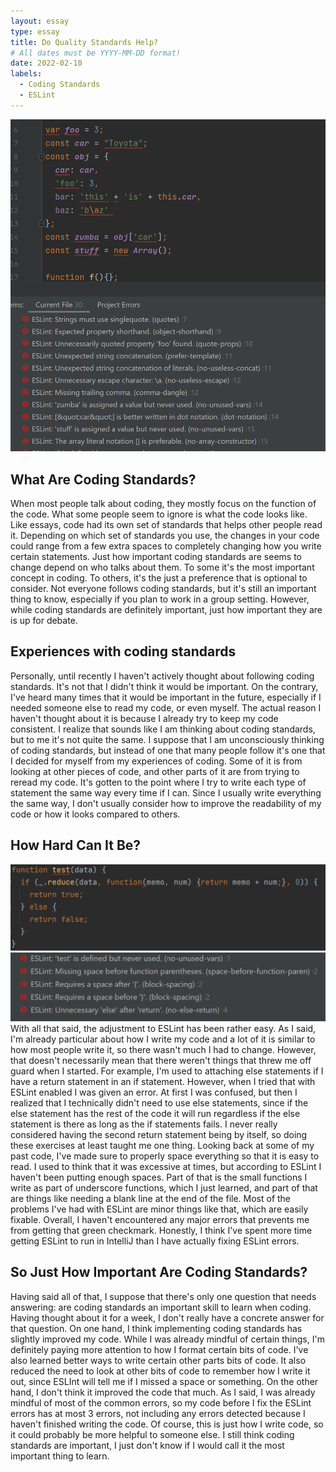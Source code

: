 ```yaml
---
layout: essay
type: essay
title: Do Quality Standards Help?
# All dates must be YYYY-MM-DD format!
date: 2022-02-10
labels:
  - Coding Standards
  - ESLint
---
```

<img class="ui medium right floated rounded image" src="../images/Standard1.png">

## What Are Coding Standards?

When most people talk about coding, they mostly focus on the function of the code. What some people seem to ignore is what the code looks like. Like essays, code had its own set of standards that helps other people read it. Depending on which set of standards you use, the changes in your code could range from a few extra spaces to completely changing how you write certain statements. Just how important coding standards are seems to change depend on who talks about them. To some it's the most important concept in coding. To others, it's the just a preference that is optional to consider. Not everyone follows coding standards, but it's still an important thing to know, especially if you plan to work in a group setting. However, while coding standards are definitely important, just how important they are is up for debate.

## Experiences with coding standards

Personally, until recently I haven't actively thought about following coding standards. It's not that I didn't think it would be important. On the contrary, I've heard many times that it would be important in the future, especially if I needed someone else to read my code, or even myself. The actual reason I haven't thought about it is because I already try to keep my code consistent. I realize that sounds like I am thinking about coding standards, but to me it's not quite the same. I suppose that I am unconsciously thinking of coding standards, but instead of one that many people follow it's one that I decided for myself from my experiences of coding. Some of it is from looking at other pieces of code, and other parts of it are from trying to reread my code. It's gotten to the point where I try to write each type of statement the same way every time if I can. Since I usually write everything the same way, I don't usually consider how to improve the readability of my code or how it looks compared to others.

## How Hard Can It Be?
<div class="ui medium rounded images">
  <img class="ui image" src="../images/Standard2.png">
  <img class="ui image" src="../images/Standard3.png">
</div>
With all that said, the adjustment to ESLint has been rather easy. As I said, I'm already particular about how I write my code and a lot of it is similar to how most people write it, so there wasn't much I had to change. However, that doesn't necessarily mean that there weren't things that threw me off guard when I started. For example, I'm used to attaching else statements if I have a return statement in an if statement. However, when I tried that with ESLint enabled I was given an error. At first I was confused, but then I realized that I technically didn't need to use else statements, since if the else statement has the rest of the code it will run regardless if the else statement is there as long as the if statements fails. I never really considered having the second return statement being by itself, so doing these exercises at least taught me one thing. Looking back at some of my past code, I've made sure to properly space everything so that it is easy to read. I used to think that it was excessive at times, but according to ESLint I haven't been putting enough spaces. Part of that is the small functions I write as part of underscore functions, which I just learned, and part of that are things like needing a blank line at the end of the file. Most of the problems I've had with ESLint are minor things like that, which are easily fixable. Overall, I haven't encountered any major errors that prevents me from getting that green checkmark. Honestly, I think I've spent more time getting ESLint to run in IntelliJ than I have actually fixing ESLint errors.

## So Just How Important Are Coding Standards?

Having said all of that, I suppose that there's only one question that needs answering: are coding standards an important skill to learn when coding. Having thought about it for a week, I don't really have a concrete answer for that question. On one hand, I think implementing coding standards has slightly improved my code. While I was already mindful of certain things, I'm definitely paying more attention to how I format certain bits of code. I've also learned better ways to write certain other parts bits of code. It also reduced the need to look at other bits of code to remember how I write it out, since ESLInt will tell me if I missed a space or something. On the other hand, I don't think it improved the code that much. As I said, I was already mindful of most of the common errors, so my code before I fix the ESLint errors has at most 3 errors, not including any errors detected because I haven't finished writing the code. Of course, this is just how I write code, so it could probably be more helpful to someone else. I still think coding standards are important, I just don't know if I would call it the most important thing to learn.

